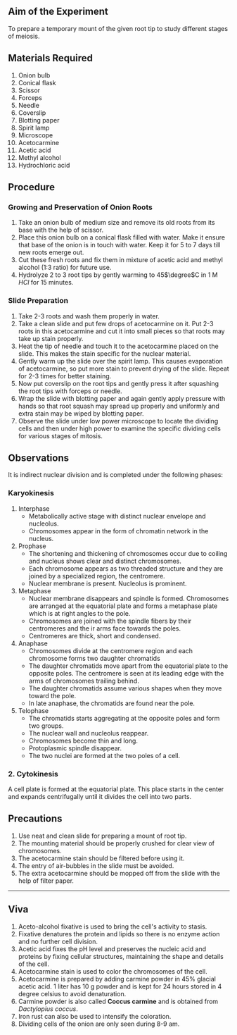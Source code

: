 ## Aim of the Experiment 
To prepare a temporary mount of the given root tip to study different stages of meiosis. 

## Materials Required 
1. Onion bulb 
2. Conical flask 
3. Scissor 
4. Forceps 
5. Needle 
6. Coverslip 
7. Blotting paper 
8. Spirit lamp 
9. Microscope 
10. Acetocarmine 
11. Acetic acid 
12. Methyl alcohol 
13. Hydrochloric acid 

## Procedure 
### Growing and Preservation of Onion Roots 
1. Take an onion bulb of medium size and remove its old roots from its base with the help of scissor. 
2. Place this onion bulb on a conical flask filled with water. Make it ensure that base of the onion is in touch with water. Keep it for 5 to 7 days till new roots emerge out.
3. Cut these fresh roots and fix them in mixture of acetic acid and methyl alcohol (1:3 ratio) for future use. 
4. Hydrolyze 2 to 3 root tips by gently warming to 45$\degree$C in 1 M $HCl$ for 15 minutes. 

### Slide Preparation
1. Take 2-3 roots and wash them properly in water. 
2. Take a clean slide and put few drops of acetocarmine on it. Put 2-3 roots in this acetocarmine and cut it into small pieces so that roots may take up stain properly. 
3. Heat the tip of needle and touch it to the acetocarmine placed on the slide. This makes the stain specific for the nuclear material. 
4. Gently warm up the slide over the spirit lamp. This causes evaporation of acetocarmine, so put more stain to prevent drying of the slide. Repeat for 2-3 times for better staining. 
5. Now put coverslip on the root tips and gently press it after squashing the root tips with forceps or needle. 
6. Wrap the slide with blotting paper and again gently apply pressure with hands so that root squash may spread up properly and uniformly and extra stain may be wiped by blotting paper. 
7. Observe the slide under low power microscope to locate the dividing cells and then under high power to examine the specific dividing cells for various stages of mitosis. 

## Observations 
It is indirect nuclear division and is completed under the following phases: 
### Karyokinesis 
1. Interphase 
    - Metabolically active stage with distinct nuclear envelope and nucleolus. 
    - Chromosomes appear in the form of chromatin network in the nucleus. 
2. Prophase 
    - The shortening and thickening of chromosomes occur due to coiling and nucleus shows clear and distinct chromosomes. 
    - Each chromosome appears as two threaded structure and they are joined by a specialized region, the centromere.
    - Nuclear membrane is present. Nucleolus is prominent. 
3. Metaphase 
    - Nuclear membrane disappears and spindle is formed. Chromosomes are arranged at the equatorial plate and forms a metaphase plate which is at right angles to the pole.
    - Chromosomes are joined with the spindle fibers by their centromeres and the ir arms face towards the poles.
    - Centromeres are thick, short and condensed. 
4. Anaphase
    - Chromosomes divide at the centromere region and each chromosome forms two daughter chromatids
    - The daughter chromatids move apart from the equatorial plate to the opposite poles. The centromere is seen at its leading edge with the arms of chromosomes trailing behind.
    - The daughter chromatids assume various shapes when they move toward the pole.
    - In late anaphase, the chromatids are found near the pole.
5. Telophase 
    - The chromatids starts aggregating at the opposite poles and form two groups.
    - The nuclear wall and nucleolus reappear. 
    - Chromosomes become thin and long.
    - Protoplasmic spindle disappear. 
    - The two nuclei are formed at the two poles of a cell.

### 2. Cytokinesis 
A cell plate is formed at the equatorial plate. This place starts in the center and expands centrifugally until it divides the cell into two parts.

## Precautions 
1. Use neat and clean slide for preparing a mount of root tip. 
2. The mounting material should be properly crushed for clear view of chromosomes. 
3. The acetocarmine stain should be filtered before using it.
4. The entry of air-bubbles in the slide must be avoided.
5. The extra acetocarmine should be mopped off from the slide with the help of filter paper. 

---

## Viva
1. Aceto-alcohol fixative is used to bring the cell's activity to stasis. 
2. Fixative denatures the protein and lipids so there is no enzyme action and no further cell division. 
3. Acetic acid fixes the pH level and preserves the nucleic acid and proteins by fixing cellular structures, maintaining the shape and details of the cell.
4. Acetocarmine stain is used to color the chromosomes of the cell. 
5. Acetocarmine is prepared by adding carmine powder in 45% glacial acetic acid. 1 liter has 10 g powder and is kept for 24 hours stored in 4 degree celsius to avoid denaturation.
6. Carmine powder is also called **Coccus carmine** and is obtained from *Dactylopius coccus*. 
7. Iron rust can also be used to intensify the coloration. 
8. Dividing cells of the onion are only seen during 8-9 am. 